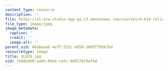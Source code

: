 ```yaml
---
content_type: resource
description: ''
file: https://ol-ocw-studio-app-qa.s3.amazonaws.com/courses/4-614-religious-architecture-and-islamic-cultures-fall-2002/7e68bdd0aa0909e4cafc0d917870af4d_SLD26.jpg
file_type: image/jpeg
image_metadata:
  caption: ''
  credit: ''
  image-alt: ''
parent_uid: 68abeaab-4eff-532c-e858-18d3ffb567bd
resourcetype: Image
title: SLD26.jpg
uid: 7e68bdd0-aa09-09e4-cafc-0d917870af4d
---
```

